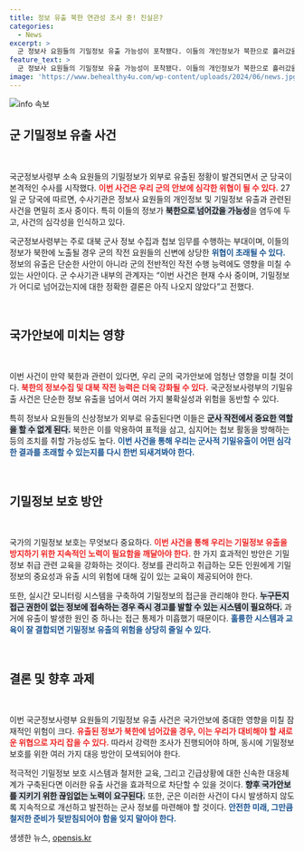 ```yaml
---
title: 정보 유출 북한 연관성 조사 중! 진실은?
categories:
  - News
excerpt: >
  군 정보사 요원들의 기밀정보 유출 가능성이 포착됐다. 이들의 개인정보가 북한으로 흘러갔을 수 있다는 우려 속에 군 수사기관이 긴급 수사에 나섰다. 대북 작전의 핵심인 정보 유출이 초래할 심각한 위험, 과연 어떤 결말을 맞이할까? 클릭해 자세한 내용을 확인해보세요!
feature_text: >
  군 정보사 요원들의 기밀정보 유출 가능성이 포착됐다. 이들의 개인정보가 북한으로 흘러갔을 수 있다는 우려 속에 군 수사기관이 긴급 수사에 나섰다. 대북 작전의 핵심인 정보 유출이 초래할 심각한 위험, 과연 어떤 결말을 맞이할까? 클릭해 자세한 내용을 확인해보세요!
image: 'https://www.behealthy4u.com/wp-content/uploads/2024/06/news.jpg'
---
```


<p><img src="https://www.behealthy4u.com/wp-content/uploads/2024/06/news.jpg" alt="info 속보" /></p>

<h2 data-ke-size="size26">군 기밀정보 유출 사건</h2>

<p data-ke-size="size16">&nbsp;</p>

<p>국군정보사령부 소속 요원들의 기밀정보가 외부로 유출된 정황이 발견되면서 군 당국이 본격적인 수사를 시작했다. <b><span style="color: #ee2323;">이번 사건은 우리 군의 안보에 심각한 위협이 될 수 있다.</span></b> 27일 군 당국에 따르면, 수사기관은 정보사 요원들의 개인정보 및 기밀정보 유출과 관련된 사건을 면밀히 조사 중이다. 특히 이들의 정보가 <b><span style="background-color: #21538527;">북한으로 넘어갔을 가능성</span></b>을 염두에 두고, 사건의 심각성을 인식하고 있다.</p>

<p>국군정보사령부는 주로 대북 군사 정보 수집과 첩보 임무를 수행하는 부대이며, 이들의 정보가 북한에 노출될 경우 군의 작전 요원들의 신변에 상당한 <b><span style="color: #1a5490;">위협이 초래될 수 있다.</span></b> 정보의 유출은 단순한 사안이 아니라 군의 전반적인 작전 수행 능력에도 영향을 미칠 수 있는 사안이다. 군 수사기관 내부의 관계자는 “이번 사건은 현재 수사 중이며, 기밀정보가 어디로 넘어갔는지에 대한 정확한 결론은 아직 나오지 않았다”고 전했다.</p>

<p data-ke-size="size16">&nbsp;</p>

<h2 data-ke-size="size26">국가안보에 미치는 영향</h2>

<p data-ke-size="size16">&nbsp;</p>

<p>이번 사건이 만약 북한과 관련이 있다면, 우리 군의 국가안보에 엄청난 영향을 미칠 것이다. <b><span style="color: #ee2323;">북한의 정보수집 및 대북 작전 능력은 더욱 강화될 수 있다.</span></b> 국군정보사령부의 기밀유출 사건은 단순한 정보 유출을 넘어서 여러 가지 불확실성과 위험을 동반할 수 있다. </p>

<p>특히 정보사 요원들의 신상정보가 외부로 유출된다면 이들은 <b><span style="background-color: #21538527;">군사 작전에서 중요한 역할을 할 수 없게 된다.</span></b> 북한은 이를 악용하여 표적을 삼고, 심지어는 첩보 활동을 방해하는 등의 조치를 취할 가능성도 높다. <b><span style="color: #1a5490;">이번 사건을 통해 우리는 군사적 기밀유출이 어떤 심각한 결과를 초래할 수 있는지를 다시 한번 되새겨봐야 한다.</span></b></p>

<p data-ke-size="size16">&nbsp;</p>

<h2 data-ke-size="size26">기밀정보 보호 방안</h2>

<p data-ke-size="size16">&nbsp;</p>

<p>국가의 기밀정보 보호는 무엇보다 중요하다. <b><span style="color: #ee2323;">이번 사건을 통해 우리는 기밀정보 유출을 방지하기 위한 지속적인 노력이 필요함을 깨달아야 한다.</span></b> 한 가지 효과적인 방안은 기밀정보 취급 관련 교육을 강화하는 것이다. 정보를 관리하고 취급하는 모든 인원에게 기밀정보의 중요성과 유출 시의 위험에 대해 깊이 있는 교육이 제공되어야 한다. </p>

<p>또한, 실시간 모니터링 시스템을 구축하여 기밀정보의 접근을 관리해야 한다. <b><span style="background-color: #21538527;">누구든지 접근 권한이 없는 정보에 접속하는 경우 즉시 경고를 발할 수 있는 시스템이 필요하다.</span></b> 과거에 유출이 발생한 원인 중 하나는 접근 통제가 미흡했기 때문이다. <b><span style="color: #1a5490;">훌륭한 시스템과 교육이 잘 결합되면 기밀정보 유출의 위험을 상당히 줄일 수 있다.</span></b></p>

<p data-ke-size="size16">&nbsp;</p>

<h2 data-ke-size="size26">결론 및 향후 과제</h2>

<p data-ke-size="size16">&nbsp;</p>

<p>이번 국군정보사령부 요원들의 기밀정보 유출 사건은 국가안보에 중대한 영향을 미칠 잠재적인 위험이 크다. <b><span style="color: #ee2323;">유출된 정보가 북한에 넘어갔을 경우, 이는 우리가 대비해야 할 새로운 위협으로 자리 잡을 수 있다.</span></b> 따라서 강력한 조사가 진행되어야 하며, 동시에 기밀정보 보호를 위한 여러 가지 대응 방안이 모색되어야 한다.</p>

<p>적극적인 기밀정보 보호 시스템과 철저한 교육, 그리고 긴급상황에 대한 신속한 대응체계가 구축된다면 이러한 유출 사건을 효과적으로 차단할 수 있을 것이다. <b><span style="background-color: #21538527;">향후 국가안보를 지키기 위한 끊임없는 노력이 요구된다.</span></b> 또한, 군은 이러한 사건이 다시 발생하지 않도록 지속적으로 개선하고 발전하는 군사 정보를 마련해야 할 것이다. <b><span style="color: #1a5490;">안전한 미래, 그만큼 철저한 준비가 뒷받침되어야 함을 잊지 말아야 한다.</span></b></p>
생생한 뉴스, <a href="https://opensis.kr" rel="dofollow">opensis.kr</a>


